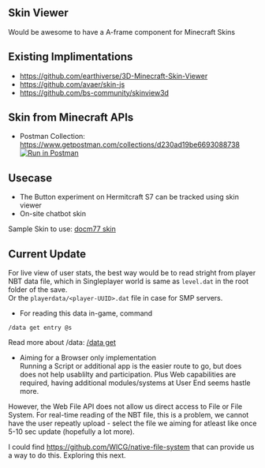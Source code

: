 ## Skin Viewer
Would be awesome to have a A-frame component for Minecraft Skins


## Existing Implimentations
* https://github.com/earthiverse/3D-Minecraft-Skin-Viewer
* https://github.com/avaer/skin-js
* https://github.com/bs-community/skinview3d



## Skin from Minecraft APIs
* Postman Collection: https://www.getpostman.com/collections/d230ad19be6693088738    
[![Run in Postman](https://run.pstmn.io/button.svg)](https://app.getpostman.com/run-collection/d230ad19be6693088738)


## Usecase
* The Button experiment on Hermitcraft S7 can be tracked using skin viewer
* On-site chatbot skin 

Sample Skin to use: [docm77 skin](http://textures.minecraft.net/texture/11474ce87cd6bfddaeec6b3ef58bb5e3fafb483c0bcd3adb14620866b93e2a4)


## Current Update
For live view of user stats, the best way would be to read stright from player NBT data file, which in Singleplayer world is same as `level.dat` in the root folder of the save.   
Or the `playerdata/<player-UUID>.dat` file in case for SMP servers.

* For reading this data in-game, command
  
```
/data get entry @s
```

Read more about /data: [/data get](https://minecraft.gamepedia.com/Commands/data#get)


* Aiming for a Browser only implementation   
Running a Script or additional app is the easier route to go, but does does not help usablilty and participation. Plus Web capabilities are required, having additional modules/systems at User End seems hastle more.

However, the Web File API does not allow us direct access to File or File System. For real-time reading of the NBT file, this is a problem, we cannot have the user repeatly upload - select the file we aiming for atleast like once 5-10 sec update (hopefully a lot more).


I could find https://github.com/WICG/native-file-system that can provide us a way to do this. Exploring this next.


